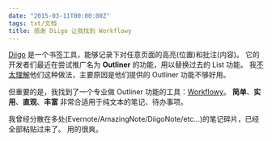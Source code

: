 ```yaml
---
date: "2015-03-11T00:00:00Z"
tags: txt/文档
title: 感谢 Diigo 让我找到 Workflowy
---
```


[Diigo][1] 是一个书签工具，能够记录下对任意页面的高亮(位置)和批注(内容)。
它的开发者们最近在尝试推广名为 **Outliner** 的功能，用以替换过去的 List 功能。
我[不太理解][2]他们这种做法，主要原因是他们提供的 Outliner 功能不够好用。

但重要的是，我找到了一个专业做 Outliner 功能的工具：[Workflowy][3]。
**简单**、**实用**、**直观**、**丰富**
非常合适用于纯文本的笔记、待办事项。

我曾经分散在多处(Evernote/AmazingNote/DiigoNote/etc...)的笔记碎片，已经全部粘贴过来了。
用的很爽。

[1]: https://diigo.com/
[2]: http://www.zhihu.com/question/28225498
[3]: https://workflowy.com/
